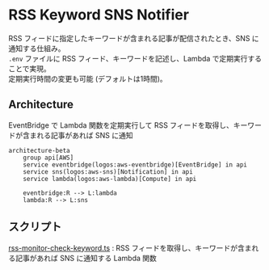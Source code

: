 # RSS Keyword SNS Notifier

RSS フィードに指定したキーワードが含まれる記事が配信されたとき、SNS に通知する仕組み。<br>
`.env` ファイルに RSS フィード、キーワードを記述し、Lambda で定期実行することで実現。<br>
定期実行時間の変更も可能 (デフォルトは1時間)。

## Architecture
EventBridge で Lambda 関数を定期実行して RSS フィードを取得し、キーワードが含まれる記事があれば SNS に通知
```mermaid
architecture-beta
    group api[AWS]
    service eventbridge(logos:aws-eventbridge)[EventBridge] in api
    service sns(logos:aws-sns)[Notification] in api
    service lambda(logos:aws-lambda)[Compute] in api

    eventbridge:R --> L:lambda
    lambda:R --> L:sns
```

## スクリプト

[rss-monitor-check-keyword.ts](./lambda/rss-monitor-check-keyword.ts) : RSS フィードを取得し、キーワードが含まれる記事があれば SNS に通知する Lambda 関数
